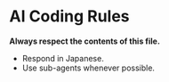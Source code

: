 # AI Coding Rules

**Always respect the contents of this file.**

- Respond in Japanese.
- Use sub-agents whenever possible.
